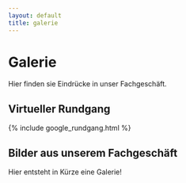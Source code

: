 ```yaml
---
layout: default
title: galerie
---
```

# Galerie

Hier finden sie Eindrücke in unser Fachgeschäft.

## Virtueller Rundgang

{% include google_rundgang.html %}

## Bilder aus unserem Fachgeschäft

Hier entsteht in Kürze eine Galerie!

<!-- {% assign gallery_images = site.data.Galerie %}
{% include gallery.html columns=3 images=gallery_images %} -->
